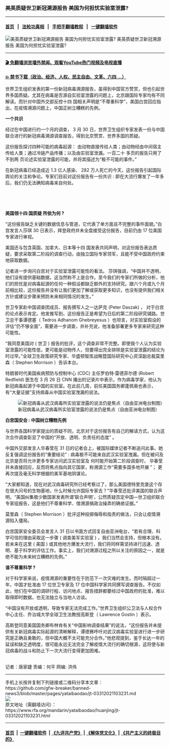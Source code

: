 ### 美英质疑世卫新冠溯源报告  美国为何担忧实验室泄露?
------------------------

#### [首页](https://github.com/gfw-breaker/banned-news3/blob/master/README.md) &nbsp;&nbsp;|&nbsp;&nbsp; [法轮功真相](https://github.com/begood0513/basic/blob/master/README.md)  &nbsp;&nbsp;|&nbsp;&nbsp; [手把手翻墙教程](https://github.com/gfw-breaker/guides/wiki)  &nbsp;&nbsp;|&nbsp;&nbsp; [一键翻墙软件](https://github.com/gfw-breaker/nogfw/blob/master/README.md)  



<div id="headerimg">
 <img alt="美英质疑世卫新冠溯源报告  美国为何担忧实验室泄露?" src="https://www.rfa.org/mandarin/yataibaodao/huanjing/jt-03312021103231.html/@@images/957b5f5a-1303-48b7-84d0-bf9aed1e1b91.jpeg" title="美英质疑世卫新冠溯源报告  美国为何担忧实验室泄露?"/>
 <span class="lead_image_caption">
  美英质疑世卫新冠溯源报告  美国为何担忧实验室泄露?
 </span>
 <!-- zoomattribute -->
</div>

<hr/>


#### [ 🎬  免翻墙浏览墙外禁闻、观看YouTube热门视频及电视直播](https://github.com/gfw-breaker/HelloWorld)

#### [ 💥  禁书下载（政治、经济、人权、民主自由、文革、六四 ...）](https://github.com/gfw-breaker/books/blob/master/README.md)

<div id="storytext">
 <p>
 </p>
 <p>
  世界卫生组织发表的第一份新冠病毒溯源报告，虽得到中国官方赞赏，但也引起世界多国质疑。尤其在病毒是否源自实验室泄露的问题上，北京跟国际专家均有不同解读。而针对中国外交部反控十四
  <span>
  </span>
  <span>
   国相关声明是“不尊重科学”，美国白宫回应指出，在疫情溯源问题上，中国正树立糟糕的先例。
  </span>
  <span>
  </span>
 </p>
 <p>
  <strong>
   <span>
    一个共识
   </span>
  </strong>
 </p>
 <p>
  <span>
   经过在中国进行约一个月的调查，
  </span>
  <span>
   3
  </span>
  <span>
   月
  </span>
  <span>
   30
  </span>
  <span>
   日，世界卫生组织专家发表一份与中国联合进行的新冠病毒溯源调查报告，得到北京赞赏、世界多国的质疑。
  </span>
 </p>
 <p>
  <span>
   这份报告探讨四种可能的病毒起源：
  </span>
  <span>
  </span>
  <span>
   由动物直接传给人类；由动物经由中间宿主传给人类；通过冷链产品传播；以及由实验室泄漏。一百二十
  </span>
  <span>
  </span>
  <span>
   多页的报告只用了不到两
  </span>
  <span>
  </span>
  <span>
   页论述实验室泄露的可能，并将其描述为“极不可能的事件。”
  </span>
 </p>
 <p>
  <span>
   在新冠病毒已经造成近
  </span>
  <span>
   1.3
  </span>
  <span>
   亿人感染、
  </span>
  <span>
   282
  </span>
  <span>
   万人死亡的今天，这份报告引起国际舆论的关注和争论。专家们目前对这份报告有一份共识
  </span>
  <span>
   :
  </span>
  <span>
   即在大流行爆发了一年多后，我们仍无法确知病毒来自何处。
  </span>
 </p>
 <p>
  <br/>
 </p>
 <p>
  <br/>
 </p>
 <p>
  <strong>
   <span>
    美国领十四
   </span>
  </strong>
  <strong>
   <span>
   </span>
  </strong>
  <strong>
   <span>
    国质疑
   </span>
  </strong>
  <strong>
   <span>
   </span>
  </strong>
  <strong>
   <span>
    所依为何
   </span>
  </strong>
  <strong>
   <span>
    ?
   </span>
  </strong>
 </p>
 <p>
  <span>
   “这份报告缺乏关键的数据信息与管道，它代表了单方面且不完整的事件面貌。”白宫发言人莎琪
  </span>
  <span>
   30
  </span>
  <span>
   日表示，拜登政府并未全盘接受这份报告，目前仍由
  </span>
  <span>
   17
  </span>
  <span>
   位美国专家进行审视。
  </span>
 </p>
 <p>
  <span>
   美国还与包含英国、加拿大、日本等十四
  </span>
  <span>
  </span>
  <span>
   国发表共同声明，对这份报告表达质疑，要求采取第二阶段的调查行动，由独立国际专家领军，且能不受中国政府约束地获取数据。
  </span>
 </p>
 <p>
  <span>
   记者进一步询问白宫对于实验室泄露可能性的看法。
  </span>
  <span>
  </span>
  <span>
   莎琪强调，“中国并不透明，他们没有提供基础数据，这当然称不上是合作。至今我们的专家们所做的分析，他们的担忧是对病毒起源的任何一种假设都缺乏额外的支持研究。跟六个月或九个月前相比较，这份报告并没有让我们更加了解或获取更多知识，也没有提供我们相关方针或建议步骤来预防未来相同情况的发生。”
  </span>
 </p>
 <p>
  <span>
   世卫专家赴中国调查团成员、报告撰写人之一达萨克
  </span>
  <span>
   (Peter Daszak)
   <span>
    ，
   </span>
  </span>
  <span>
   对于白宫的论点表示肯定。他发推写到，这份报告正是希望为日后的第二阶段研究铺路。世卫总干事谭德塞（
  </span>
  <span>
   Tedros Adhanom Ghebreyesus
  </span>
  <span>
   ）也坦言，对实验室假设的评估“仍不够全面”，需要进一步调查，并补充说，他准备部署更多专家来研究这种可能性。
  </span>
 </p>
 <p>
  <span>
   “我同意美国对
  </span>
  <span>
   (
  </span>
  <span>
   世卫
  </span>
  <span>
   )
  </span>
  <span>
   报告的批评，这个调查非常不完整。即使我个人认为实验室泄露的可能性低，更可能是动物传人，但要得出完全排除是实验室泄露的结论为时过早。”全球卫生政策研究专家、华盛顿智库战略暨国际研究中心资深副总裁莫里森（
  </span>
  <span>
   Stephen Morrison
  </span>
  <span>
   ）告诉本台。
  </span>
 </p>
 <p>
  <span>
   特朗普时代美国疾病预防与控制中心
  </span>
  <span>
   (CDC)
  </span>
  <span>
   主任罗伯特·雷德菲尔德
  </span>
  <span>
   (Robert Redfield)
  </span>
  <span>
   医生在
  </span>
  <span>
   3
  </span>
  <span>
   月
  </span>
  <span>
   26
  </span>
  <span>
   日
  </span>
  <span>
   CNN
  </span>
  <span>
   播出的记录片中表示，作为病毒学家，他认为新冠病毒起源于中国的实验室。在此前几周，前任美国国务卿蓬佩奥也表示，有“大量证据”支持病毒从中国实验室洩漏的说法。
  </span>
 </p>
 <p>
  <span>
   <figure class="image-richtext image-inline captioned" style="width:620px;">
    <img alt="新冠病毒从武汉病毒所实验室泄露的说法仍是焦点（自由亚洲电台制图）" src="https://www.rfa.org/mandarin/yataibaodao/huanjing/jt-03312021103231.html/jt0331a.jpg/@@images/15833bae-e9a7-4167-add2-d760941a6002.jpeg" title="jt0331a.jpg"/>
    <figcaption class="image-caption">
     新冠病毒从武汉病毒所实验室泄露的说法仍是焦点（自由亚洲电台制图）
    </figcaption>
    <small>
    </small>
   </figure>
  </span>
 </p>
 <p>
  <strong>
   <span>
    白宫国安会
   </span>
  </strong>
  <strong>
   <span>
    :
    <span>
     中国树立糟糕先例
    </span>
   </span>
  </strong>
 </p>
 <p>
  <span>
   与世界各国科学家提出的质疑不同，北京对于这份报告有自己的解读方式，认为这次合作调查彰显了中国的“开放、透明、负责任的态度” 。
  </span>
 </p>
 <p>
  <span>
   中国外交部发言人华春莹在
  </span>
  <span>
   31
  </span>
  <span>
   日的记者会上，被国际媒体记者不断追问此事。她反复强调这份报告的“重要结论”
  </span>
  <span>
   :
  </span>
  <span>
   病毒极不可能来自武汉实验室洩漏。但在被问及北京是否将允许更多专家访问武汉实验室及
  </span>
  <span>
  </span>
  <span>
   何时能开始第二阶段调查时，
  </span>
  <span>
  </span>
  <span>
   华春莹并未直接回应，反而将焦点指向其它国家，称溯源工作“需要多国多地开展
  </span>
  <span>
   ”；
  </span>
  <span>
   更再次提及毫无科学根据的美军基地阴谋论。
  </span>
 </p>
 <p>
  <span>
   “大家都知道，现在对武汉病毒研究所已经考察过了，那么美国德特里克堡这个存在很大问号的生物基地，什么时候允许国际专家去？”华春莹还批评美国的联合声明，“美国纠集极少数国家发表所谓‘联合声明’，公然质疑否定中国—世卫组织联合专家组报告，这是他们不尊重科学、借溯源搞政治操弄的确凿证据。”
  </span>
 </p>
 <p>
  <span>
   莫里森（
  </span>
  <span>
   Stephen Morrison
  </span>
  <span>
   ）批评这种投掷侮辱和指责的做法，只会让疫情溯源陷入僵局。
  </span>
 </p>
 <p>
  <span>
   白宫国家安全委员会发言人
  </span>
  <span>
   31
  </span>
  <span>
   日以书面方式回复自由亚洲电台，“若有合理、科学可信的理由采取这一步骤
  </span>
  <span>
   (
  </span>
  <span>
   调查美军实验室
  </span>
  <span>
   )
  </span>
  <span>
   ，我们当然会支持，但根本没有。若未来在这里
  </span>
  <span>
   (
  </span>
  <span>
   美国
  </span>
  <span>
   )
  </span>
  <span>
   或其他地方爆发大流行，我们将同样需坚持进行迅速、透明、基于科学的评估工作。事实上，我们对溯源过程之所以关注的原因之一，就是绝不能为未来树立糟糕的先例。”
  </span>
 </p>
 <p>
  <strong>
   <span>
    谁不尊重科学
   </span>
  </strong>
  <strong>
   <span>
    ?
   </span>
  </strong>
 </p>
 <p>
  <span>
   对于科学家来说，疫情溯源的重要性在于防范下一次灾难的发生。而时隔超过一年，中国才批准由
  </span>
  <span>
   17
  </span>
  <span>
   位世卫专家及
  </span>
  <span>
   17
  </span>
  <span>
   位中国科学家共同撰写调查报告。不仅如此，他们在中国的调研行程、访问地点、报告措辞都要经过中国政府的批准，难以取得即时数据，也无法独立与当地人访谈。
  </span>
 </p>
 <p>
  <span>
   “中国没有开放或透明，导致专家无法完成工作。”世界卫生组织公卫法与人权合作中心主任、乔治城大学全球卫生法教授高斯登（
  </span>
  <span>
   Lawrence Gostin
  </span>
  <span>
   ）表示。
  </span>
 </p>
 <p>
  <span>
   高斯登同意美国国务卿布林肯有关“中国影响调查结果”的说法，“这份报告并未提供有关新冠病毒实际起源的清晰解释，谭德赛呼吁对武汉病毒实验室进行进一步研究是正确且勇敢的，但中国大概不太可能充分合作。”他悲观提到，鉴于长达一年的延误和缺乏透明度，很可能永远无法完全了解疫情大流行的确切根源，这将使与新冠病毒的战斗和防止下一次大流行变得更加困难。
   <p>
    <br/>
    记者：唐家婕   责编：何平   网编: 洪伟
   </p>
  </span>
 </p>
</div>

<hr/>
手机上长按并复制下列链接或二维码分享本文章：<br/>
https://github.com/gfw-breaker/banned-news3/blob/master/pages/yataibaodao/jt-03312021103231.md <br/>
<a href='https://github.com/gfw-breaker/banned-news3/blob/master/pages/yataibaodao/jt-03312021103231.md'><img src='https://github.com/gfw-breaker/banned-news3/blob/master/pages/yataibaodao/jt-03312021103231.md.png'/></a> <br/>
原文地址（需翻墙访问）：https://www.rfa.org/mandarin/yataibaodao/huanjing/jt-03312021103231.html


------------------------
#### [首页](https://github.com/gfw-breaker/banned-news3/blob/master/README.md) &nbsp;|&nbsp; [一键翻墙软件](https://github.com/gfw-breaker/nogfw/blob/master/README.md) &nbsp;| [《九评共产党》](https://github.com/gfw-breaker/9ping.md/blob/master/README.md#九评之一评共产党是什么) | [《解体党文化》](https://github.com/gfw-breaker/jtdwh.md/blob/master/README.md) | [《共产主义的终极目的》](https://github.com/gfw-breaker/gczydzjmd.md/blob/master/README.md)


<img src='http://gfw-breaker.win/banned-news3/pages/yataibaodao/jt-03312021103231.md' width='0px' height='0px'/>